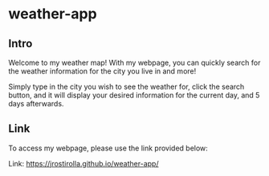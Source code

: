 # weather-app

## Intro
Welcome to my weather map! With my webpage, you can quickly search for the weather information for the city you live in and more!

Simply type in the city you wish to see the weather for, click the search button, and it will display your desired information for the current day, and 5 days afterwards.

## Link
To access my webpage, please use the link provided below:

Link: https://jrostirolla.github.io/weather-app/
